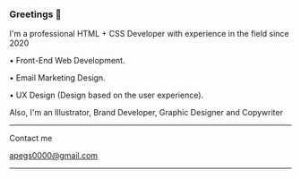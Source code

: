 ### Greetings 👋

I'm a professional HTML + CSS Developer with experience in the field since 2020

• Front-End Web Development.

• Email Marketing Design.

• UX Design (Design based on the user experience).



Also, I'm an Illustrator, Brand Developer, Graphic Designer and Copywriter


-----------------

Contact me

apegs0000@gmail.com

-----------------

<!--
**APEGS/APEGS** is a ✨ _special_ ✨ repository because its `README.md` (this file) appears on your GitHub profile.

Here are some ideas to get you started:

- 🔭 I’m currently working on ...
- 🌱 I’m currently learning ...
- 👯 I’m looking to collaborate on ...
- 🤔 I’m looking for help with ...
- 💬 Ask me about ...
- 📫 How to reach me: ...
- 😄 Pronouns: ...
- ⚡ Fun fact: ...
-->
